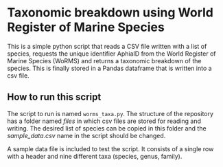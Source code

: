# Taxonomic breakdown using World Register of Marine Species

This is a simple python script that reads a CSV file written with a list of species, requests the unique identifier AphiaID from the World Register of Marine Species (WoRMS) and returns a taxonomic breakdown of the species. This is finally stored in a Pandas dataframe that is written into a csv file. 


## How to run this script  
The script to run is named ``worms_taxa.py``. The structure of the repository has a folder named *files* in which csv files are stored for reading and writing. The desired list of species can be copied in this folder and  the *sample_data.csv* name in the script should be changed. 

A sample data file is included to test the script. It consists of a single row with a header and nine different taxa (species, genus, family).